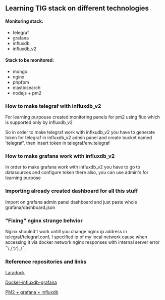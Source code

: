 ## Learning TIG stack on different technologies

#### Monitoring stack: 
- telegraf
- grafana 
- influxdb 
- influxdb_v2

#### Stack to be monitored: 
- mongo 
- nginx
- phpfpm
- elasticsearch
- nodejs + pm2

### How to make telegraf with influxdb_v2
For learning purpouse created monitoring panels for pm2 using flux which is supported only by influxdb_v2

So in order to make telegraf work with inflxudb_v2 you have to generate token for telegraf in influxdb_v2 admin panel and create bucket named 'telegraf', then insert token in telegraf/env.telegraf

### How to make grafana work with influxdb_v2
In order to make grafana work with influxdb_v2 you have to go to datasources and configure token there also, you can use admin's for learning purpose

### Importing already created dashboard for all this stuff
Import on grafana admin panel dashboard and just paste whole grafana/dashboard.json

### "Fixing" nginx strange behvior
Nginx shoulnd't work untill you change nginx ip address in telegraf/telegraf.conf, I specified ip of my local network cause when accessing it via docker network nginx responses with internal server error ¯\\\_(ツ)_/¯.

### Reference repositories and links
[Laradock](http://laradock.io/http:// "Laradock")

[Docker-influxdb-grafana](https://github.com/nicolargo/docker-influxdb-grafana)

[PM2 + grafana + influxdb](https://medium.com/@nikunjd.np/pm2-microservices-monitoring-with-grafana-influxdb-54fb6f8b5d2d)

